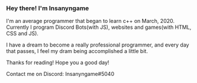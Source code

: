 ### Hey there! I'm Insanyngame

<!--
**Insanyngame/insanyngame** is a ✨ _special_ ✨ repository because its `README.md` (this file) appears on your GitHub profile.

Here are some ideas to get you started:

- 🔭 I’m currently working on ...
- 🌱 I’m currently learning ...
- 👯 I’m looking to collaborate on ...
- 🤔 I’m looking for help with ...
- 💬 Ask me about ...
- 📫 How to reach me: ...
- 😄 Pronouns: ...
- ⚡ Fun fact: ...
-->
I'm an average programmer that began to learn c++ on March, 2020.
Currently I program Discord Bots(with JS), websites and games(with HTML, CSS and JS).

I have a dream to become a really professional programmer, and every day that passes, I feel my dram being accomplished a little bit.

Thanks for reading! Hope you a good day!

Contact me on Discord: Insanyngame#5040
